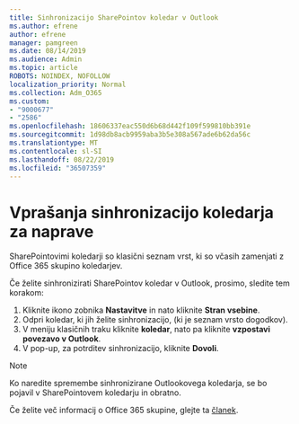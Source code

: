 ```yaml
---
title: Sinhronizacijo SharePointov koledar v Outlook
ms.author: efrene
author: efrene
manager: pamgreen
ms.date: 08/14/2019
ms.audience: Admin
ms.topic: article
ROBOTS: NOINDEX, NOFOLLOW
localization_priority: Normal
ms.collection: Adm_O365
ms.custom:
- "9000677"
- "2586"
ms.openlocfilehash: 18606337eac550d6b68d442f109f599810bb391e
ms.sourcegitcommit: 1d98db8acb9959aba3b5e308a567ade6b62da56c
ms.translationtype: MT
ms.contentlocale: sl-SI
ms.lasthandoff: 08/22/2019
ms.locfileid: "36507359"
---
```

# <a name="issues-synchronizing-your-calendar-to-devices"></a>Vprašanja sinhronizacijo koledarja za naprave

SharePointovimi koledarji so klasični seznam vrst, ki so včasih zamenjati z Office 365 skupino koledarjev.

Če želite sinhronizirati SharePointov koledar v Outlook, prosimo, sledite tem korakom:

1. Kliknite ikono zobnika **Nastavitve** in nato kliknite **Stran vsebine**.
2. Odpri koledar, ki jih želite sinhronizacijo, (ki je seznam vrsto dogodkov).
3. V meniju klasičnih traku kliknite **koledar**, nato pa kliknite **vzpostavi povezavo v Outlook**.
4. V pop-up, za potrditev sinhronizacijo, kliknite **Dovoli**.

>[!Note]
> Ko naredite spremembe sinhronizirane Outlookovega koledarja, se bo pojavil v SharePointovem koledarju in obratno.

Če želite več informacij o Office 365 skupine, glejte ta [članek](https://support.office.com/article/Learn-about-Office-365-groups-b565caa1-5c40-40ef-9915-60fdb2d97fa2).
